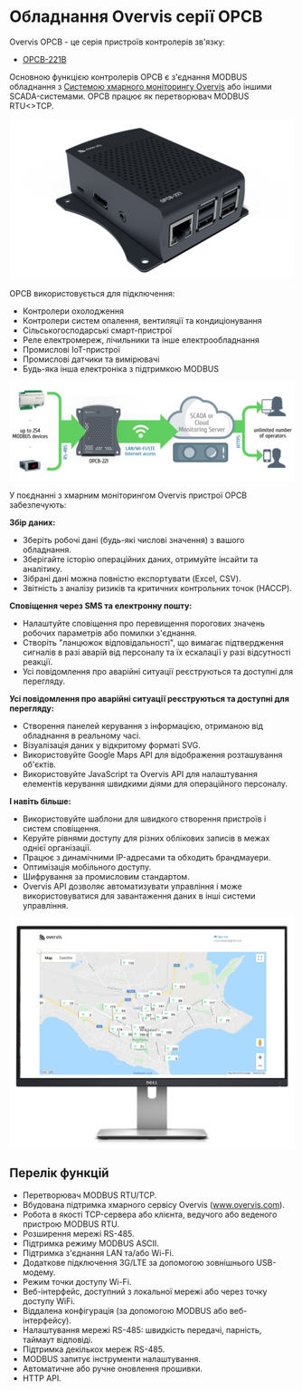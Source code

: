 # Обладнання Overvis серії OPCB

Overvis OPCB - це серія пристроїв контролерів зв'язку:

- [OPCB-221B](./User_Docs/OPCB-221B_Manual/README.md)

<!-- TODO: acquire links -->

Основною функцією контролерів OPCB є з'єднання MODBUS обладнання з
[Системою хмарного моніторингу Overvis](../OCP/README.md) або іншими SCADA-системами. OPCB працює
як перетворювач MODBUS RTU<>TCP.

![OPCB-221](./images/opcb-221.png)

<!-- TODO: photo -->

OPCB використовується для підключення:

- Контролери охолодження
- Контролери систем опалення, вентиляції та кондиціонування
- Сільськогосподарські смарт-пристрої
- Реле електромереж, лічильники та інше електрообладнання
- Промислові IoT-пристрої
- Промислові датчики та вимірювачі
- Будь-яка інша електроніка з підтримкою MODBUS

![Operation diagram](./images/operation-diagram.svg)

<!-- TODO: review diagram -->

У поєднанні з хмарним моніторингом Overvis пристрої OPCB забезпечують:

**Збір даних:**

- Зберіть робочі дані (будь-які числові значення) з вашого обладнання.
- Зберігайте історію операційних даних, отримуйте інсайти та аналітику.
- Зібрані дані можна повністю експортувати (Excel, CSV).
- Звітність з аналізу ризиків та критичних контрольних точок (HACCP).

**Сповіщення через SMS та електронну пошту:**

- Налаштуйте сповіщення про перевищення порогових значень робочих параметрів або помилки з'єднання.
- Створіть "ланцюжок відповідальності", що вимагає підтвердження сигналів в разі аварій від
  персоналу та їх ескалації у разі відсутності реакції.
- Усі повідомлення про аварійні ситуації реєструються та доступні для перегляду.

**Усі повідомлення про аварійні ситуації реєструються та доступні для перегляду:**

- Створення панелей керування з інформацією, отриманою від обладнання в реальному часі.
- Візуалізація даних у відкритому форматі SVG.
- Використовуйте Google Maps API для відображення розташування об'єктів.
- Використовуйте JavaScript та Overvis API для налаштування елементів керування швидкими діями для
  операційного персоналу.

**І навіть більше:**

- Використовуйте шаблони для швидкого створення пристроїв і систем сповіщення.
- Керуйте рівнями доступу для різних облікових записів в межах однієї організації.
- Працює з динамічними IP-адресами та обходить брандмауери.
- Оптимізація мобільного доступу.
- Шифрування за промисловим стандартом.
- Overvis API дозволяє автоматизувати управління і може використовуватися для завантаження даних в
  інші системи управління.

![Overvis distributed objects monitoring visualization example.](./images/overvis-display.jpeg)

## Перелік функцій

- Перетворювач MODBUS RTU/TCP.
- Вбудована підтримка хмарного сервісу Overvis (www.overvis.com).
- Робота в якості TCP-сервера або клієнта, ведучого або веденого пристрою MODBUS RTU.
- Розширення мережі RS-485.
- Підтримка режиму MODBUS ASCII.
- Підтримка з'єднання LAN та/або Wi-Fi.
- Додаткове підключення 3G/LTE за допомогою зовнішнього USB-модему.
- Режим точки доступу Wi-Fi.
- Веб-інтерфейс, доступний з локальної мережі або через точку доступу WiFi.
- Віддалена конфігурація (за допомогою MODBUS або веб-інтерфейсу).
- Налаштування мережі RS-485: швидкість передачі, парність, таймаут відповіді.
- Підтримка декількох мереж RS-485.
- MODBUS запитує інструменти налаштування.
- Автоматичне або ручне оновлення прошивки.
- HTTP API.
